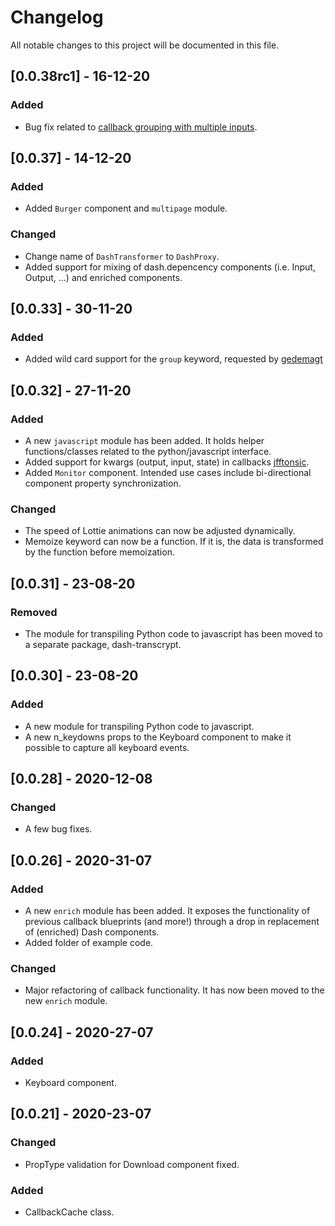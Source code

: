 # Changelog

All notable changes to this project will be documented in this file.

## [0.0.38rc1] - 16-12-20

### Added

- Bug fix related to [callback grouping with multiple inputs](https://github.com/thedirtyfew/dash-extensions/issues/34).

## [0.0.37] - 14-12-20

### Added

- Added `Burger` component and `multipage` module.

### Changed

- Change name of `DashTransformer` to `DashProxy`.
- Added support for mixing of dash.depencency components (i.e. Input, Output, ...) and enriched components.

## [0.0.33] - 30-11-20

### Added

- Added wild card support for the `group` keyword, requested by [gedemagt](https://github.com/thedirtyfew/dash-extensions/issues/27)

## [0.0.32] - 27-11-20

### Added

- A new `javascript` module has been added. It holds helper functions/classes related to the python/javascript interface.
- Added support for kwargs (output, input, state) in callbacks [jfftonsic](https://github.com/thedirtyfew/dash-extensions/pull/15).
- Added `Monitor` component. Intended use cases include bi-directional component property synchronization.

### Changed

- The speed of Lottie animations can now be adjusted dynamically.
- Memoize keyword can now be a function. If it is, the data is transformed by the function before memoization.

## [0.0.31] - 23-08-20

### Removed

- The module for transpiling Python code to javascript has been moved to a separate package, dash-transcrypt.

## [0.0.30] - 23-08-20

### Added

- A new module for transpiling Python code to javascript.
- A new n_keydowns props to the Keyboard component to make it possible to capture all keyboard events.

## [0.0.28] - 2020-12-08

### Changed

- A few bug fixes.

## [0.0.26] - 2020-31-07

### Added

- A new `enrich` module has been added. It exposes the functionality of previous callback blueprints (and more!) through a drop in replacement of (enriched) Dash components. 
- Added folder of example code.

### Changed

- Major refactoring of callback functionality. It has now been moved to the new `enrich` module.

## [0.0.24] - 2020-27-07

### Added

- Keyboard component.

## [0.0.21] - 2020-23-07

### Changed

- PropType validation for Download component fixed.

### Added

- CallbackCache class.
